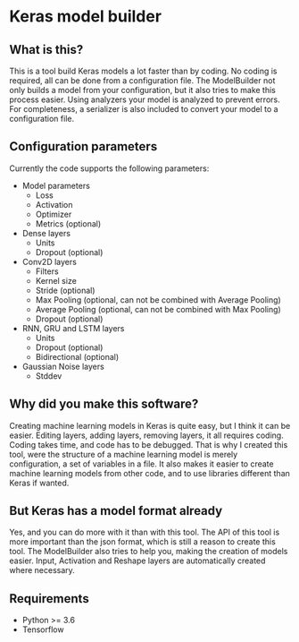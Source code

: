# Keras model builder
## What is this?
This is a tool build Keras models a lot faster than by coding. No coding is required, all can be done from a configuration file. The ModelBuilder not only builds a model from your configuration, but it also tries to make this process easier. Using analyzers your model is analyzed to prevent errors. For completeness, a serializer is also included to convert your model to a configuration file.

## Configuration parameters
Currently the code supports the following parameters:
* Model parameters
  - Loss
  - Activation
  - Optimizer
  - Metrics (optional)
* Dense layers
  - Units
  - Dropout (optional)
* Conv2D layers
  - Filters
  - Kernel size
  - Stride (optional)
  - Max Pooling (optional, can not be combined with Average Pooling)
  - Average Pooling (optional, can not be combined with Max Pooling)
  - Dropout (optional)
* RNN, GRU and LSTM layers
  - Units
  - Dropout (optional)
  - Bidirectional (optional)
* Gaussian Noise layers
  - Stddev

## Why did you make this software?
Creating machine learning models in Keras is quite easy, but I think it can be easier. Editing layers, adding layers, removing layers, it all requires coding. Coding takes time, and code has to be debugged. That is why I created this tool, were the structure of a machine learning model is merely configuration, a set of variables in a file. It also makes it easier to create machine learning models from other code, and to use libraries different than Keras if wanted.

## But Keras has a model format already
Yes, and you can do more with it than with this tool. The API of this tool is more important than the json format, which is still a reason to create this tool. The ModelBuilder also tries to help you, making the creation of models easier. Input, Activation and Reshape layers are automatically created where necessary.

## Requirements
* Python >= 3.6
* Tensorflow